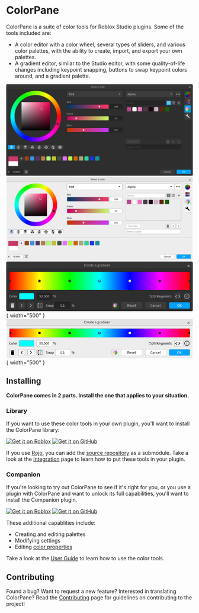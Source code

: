 # ColorPane

ColorPane is a suite of color tools for Roblox Studio plugins. Some of the tools included are:

- A color editor with a color wheel, several types of sliders, and various color palettes, with the ability to create, import, and export your own palettes.
- A gradient editor, similar to the Studio editor, with some quality-of-life changes including keypoint snapping, buttons to swap keypoint colors around, and a gradient palette.

![Color editor](images/color-editor-dark.png#only-dark)
![Color editor](images/color-editor-light.png#only-light)
![Gradient editor](images/gradient-editor-dark.png#only-dark){ width="500" }
![Gradient editor](images/gradient-editor-light.png#only-light){ width="500" }

## Installing

**ColorPane comes in 2 parts. Install the one that applies to your situation.**

### Library

If you want to use these color tools in your own plugin, you'll want to install the ColorPane library:

[![Get it on Roblox](https://gist.githubusercontent.com/cxmeel/0dbc95191f239b631c3874f4ccf114e2/raw/roblox_dev.svg)](https://create.roblox.com/store/asset/17844182825) [![Get it on GitHub](https://gist.githubusercontent.com/cxmeel/0dbc95191f239b631c3874f4ccf114e2/raw/github.svg)](https://github.com/Blupo/ColorPane/releases/latest)

If you use [Rojo](https://rojo.space), you can add the [source repository](https://github.com/Blupo/ColorPane) as a submodule. Take a look at the [Integration](developer-guide/integration.md) page to learn how to put these tools in your plugin.

### Companion

If you're looking to try out ColorPane to see if it's right for you, or you use a plugin with ColorPane and want to unlock its full capabilities, you'll want to install the Companion plugin.

[![Get it on Roblox](https://gist.githubusercontent.com/cxmeel/0dbc95191f239b631c3874f4ccf114e2/raw/roblox_dev.svg)](https://create.roblox.com/store/asset/6474565567) [![Get it on GitHub](https://gist.githubusercontent.com/cxmeel/0dbc95191f239b631c3874f4ccf114e2/raw/github.svg)](https://github.com/Blupo/ColorPane/releases/latest)

These additional capablities include:

* Creating and editing palettes
* Modifying settings
* Editing [color properties](user-guide/color-properties.md)

Take a look at the [User Guide](user-guide/color-editor.md) to learn how to use the color tools.

## Contributing

Found a bug? Want to request a new feature? Interested in translating ColorPane? Read the [Contributing](contributing.md) page for guidelines on contributing to the project!